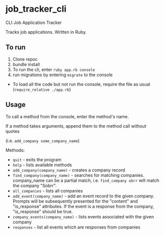 # job_tracker_cli

CLI Job Application Tracker

Tracks job applications. Written in Ruby.

## To run

1. Clone repoc
2. bundle install
3. To run the cli, enter `ruby app.rb console`
4. run migrations by entering `migrate` to the console

- To load all the code but not run the console, require the file as usual (`require_relative ./app.rb`)

## Usage

To call a method from the console, enter the method's name.

If a method takes arguments, append them to the method call without quotes

(i.e. `add_company some_company_name`)

Methods: 

- `quit` - exits the program
- `help` - lists available methods
- `add_company(company_name)` - creates a company record
- `find_company(company_name)` - searches for matching companies. company_name can be a partial match, i.e. `find_company obrr` will match the company "Sobrr".
- `all_companies` - lists all companies
- `add_event(company_name)` - add an event record to the given company. Prompts will be subsequently presented for the "content" and "is_response" attributes. If the event is a response from the company, "is_response" should be true. 
- `company_events(company_name)` - lists events associated with the given company
- `responses` - list all events which are responses from companies
